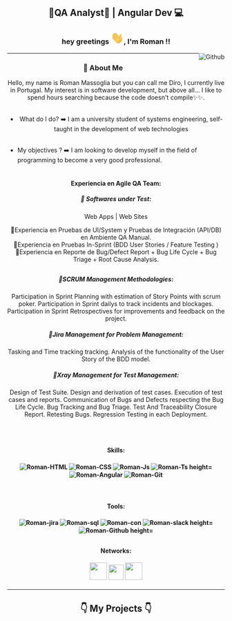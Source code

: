 <h2 align="center"> 🚀QA Analyst🐞 | Angular Dev 💻</h2>

<h3 align="center">hey greetings  <img src="https://raw.githubusercontent.com/parth-27/parth-27/master/Hi.gif" width="30px">, I'm Roman !! </h3> 

<img style="width:60px; height:60px;"  align="right" alt="Github" src="https://user-images.githubusercontent.com/48678280/88862734-4903af80-d201-11ea-968b-9c939d88a37c.gif">

<hr/>

<h3 align="center">🔎 About Me </h3> 
<div align="center">
Hello, my name is Roman Massoglia but you can call me Diro, I currently live in Portugal. My interest is in software development, but above all... I like to spend hours searching because the code doesn't compile✨✨.<br><br>

* What do I do? ➡️ I am a university student of systems engineering, self-taught in the development of web technologies<br><br>
</div>

* My objectives ? ➡️ I am looking to develop myself in the field of programming to become a very good professional.<br><br>
 
<div align="center">
 
#### Experiencia en Agile QA Team: 
##### 👔 Softwares under Test:
 Web Apps | Web Sites 

🔎Experiencia en Pruebas de UI/System y Pruebas de Integración (API/DB) en Ambiente QA Manual.<br>
🧪Experiencia en Pruebas In-Sprint (BDD User Stories / Feature Testing )<br>
🐞Experiencia en Reporte de Bug/Defect Report + Bug Life Cycle + Bug Triage + Root Cause Analysis.
</div>

##

<div align="center">
 
##### 🚩SCRUM Management Methodologies:
  Participation in Sprint Planning with estimation of Story Points with scrum poker. 
  Participation in Sprint dailys to track incidents and blockages. 
  Participation in Sprint Retrospectives for improvements and feedback on the project. 
##### 🚀Jira Management for Problem Management:
  Tasking and Time tracking tracking.
  Analysis of the functionality of the User Story of the BDD model. 
##### 🧪Xray Management for Test Management:
  Design of Test Suite.
  Design and derivation of test cases.
  Execution of test cases and reports.
  Communication of Bugs and Defects respecting the Bug Life Cycle.
  Bug Tracking and Bug Triage.
  Test And Traceability Closure Report.
  Retesting Bugs.
  Regression Testing in each Deployment.
 
 </div>

## 

<div align="center">
<div style="display: inline_block"><br>
  <h4>Skills:<h4>
  <img align="center" alt="Roman-HTML" height="30" width="40" src="https://cdn.jsdelivr.net/gh/devicons/devicon/icons/html5/html5-original-wordmark.svg">
  <img align="center" alt="Roman-CSS" height="30" width="40" src="https://cdn.jsdelivr.net/gh/devicons/devicon/icons/css3/css3-original-wordmark.svg">
  <img align="center" alt="Roman-Js" height="30" width="40" src="https://cdn.jsdelivr.net/gh/devicons/devicon/icons/javascript/javascript-original.svg">
   <img align="center" alt="Roman-Ts height="30" width="40" src="https://cdn.jsdelivr.net/gh/devicons/devicon/icons/typescript/typescript-plain.svg" />
  <img align="center" alt="Roman-Angular" height="30" width="40" src="https://cdn.jsdelivr.net/gh/devicons/devicon/icons/angularjs/angularjs-original.svg" />
   <img align="center" alt="Roman-Git" height="30" width="40" src="https://cdn.jsdelivr.net/gh/devicons/devicon/icons/git/git-original.svg" />
 
</div>
</div>
                                                                                                                                           
<div align="center">   
<div style="display: inline_block"><br>
  <h4> Tools: <h4>
  <img align="center" alt="Roman-jira" height="30" width="40" src="https://cdn.jsdelivr.net/gh/devicons/devicon/icons/jira/jira-original-wordmark.svg">
  <img align="center" alt="Roman-sql" height="30" width="40" src="https://cdn.jsdelivr.net/gh/devicons/devicon/icons/postgresql/postgresql-original-wordmark.svg">
  <img align="center" alt="Roman-con" height="30" width="40" src="https://cdn.jsdelivr.net/gh/devicons/devicon/icons/confluence/confluence-original-wordmark.svg">
  <img align="center" alt="Roman-slack height="30" width="40"  src="https://cdn.jsdelivr.net/gh/devicons/devicon/icons/slack/slack-original-wordmark.svg" />
   <img align="center" alt="Roman-Github height="30" width="40" src="https://cdn.jsdelivr.net/gh/devicons/devicon/icons/github/github-original-wordmark.svg" />
   </div>
   </div>
  
##

<div align="center">
 <div> 
  <h4>Networks:<h4>
 <a href="https://www.linkedin.com/in/diego-massoglia" target="_blank"><img style="width:40px; height:40px;" src="https://cdn.jsdelivr.net/gh/devicons/devicon/icons/linkedin/linkedin-original.svg"/></a>
  <a href ="https://twitter.com/Diro_Mass"  target="_blank"><img style="width:35px; height:35px;"   src="https://cdn.jsdelivr.net/gh/devicons/devicon/icons/twitter/twitter-original.svg" /></a>
  <a href="mailto:massogliad@outlook.com" target="_blank"><img style="width:40px; height:40px;" src="https://www.svgrepo.com/show/373951/outlook.svg" /></a> 
  
</div>
</div>

<hr/>

<h2 align="center"> 👇 My Projects 👇</h2> 
